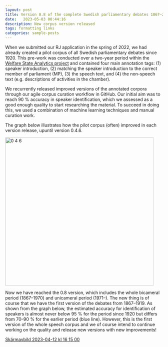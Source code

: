 ```yaml
---
layout: post
title: Version 0.8 of the complete Swedish parliamentary debates 1867–2022 has been released
date:   2023-05-03 00:44:16
description: New corpus version released 
tags: formatting links
categories: sample-posts
---
```


When we submitted our RJ application in the spring of 2022, we had already created a pilot corpus of all Swedish parliamentary debates since 1920. This pre-work was conducted over a two-year period within the [Welfare State Analytics project](https://www.westac.se/en/) and contained four main annotation tags: (1) speaker introduction, (2) matching the speaker introduction to the correct member of parliament (MP), (3) the speech text, and (4) the non-speech text (e.g. descriptions of activities in the chamber). 
 
We recurrently released improved versions of the annotated corpora through our agile corpus curation workflow in GitHub. Our initial aim was to reach 90 % accuracy in speaker identification, which we assessed as a good enough quality to start researching the material. To succeed in doing this, we used a combination of machine learning techniques and manual curation work.
 
The graph below illustrates how the pilot corpus (often) improved in each version release, upuntil version 0.4.6.
 
<img width="474" alt="0 4 6" src="https://user-images.githubusercontent.com/15212990/235863266-3b511a8c-ccfc-451d-8156-9ed066d845e3.png">

Now we have reached the 0.8 version, which includes the whole bicameral period (1867–1970) and unicameral period (1971–). The new thing is of course that we have the first version of the debates from 1867–1919. As shown from the graph below, the estimated accuracy for identification of speakers is almost never below 95 % for the period since 1920 but differs from 70–90 % for the earlier period (blue line). However, this is the first version of the whole speech corpus and we of course intend to continue working on the quality and release new versions with new improvements!

[Skärmavbild 2023-04-12 kl  16 15 00](https://user-images.githubusercontent.com/15212990/235863022-0b0bae1a-f5aa-441a-a836-f7482a46d007.png)
